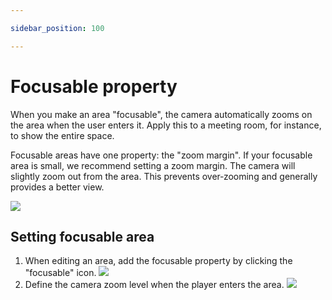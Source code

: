 ```yaml
---

sidebar_position: 100

---
```



# Focusable property

When you make an area "focusable", the camera automatically zooms on the area when the user enters it.
Apply this to a meeting room, for instance, to show the entire space.

Focusable areas have one property: the "zoom margin".
If your focusable area is small, we recommend setting a zoom margin. The camera will slightly zoom out from the area. This prevents over‑zooming and generally provides a better view.

![](../../images/camera/0_focusable_zone.png)

## Setting focusable area
1. When editing an area, add the focusable property by clicking the "focusable" icon.
![](../../images/editor/focusable_property.png)
2. Define the camera zoom level when the player enters the area.
![](../../images/editor/focusable.png)
